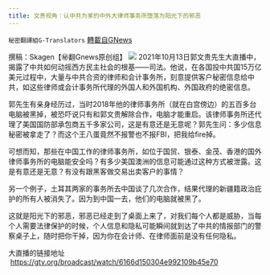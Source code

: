 ```yaml
---
title: 文贵视角：认中共为爹的中外大律师事务所堕落为阳光下的邪恶
---
```

`秘密翻譯組G-Translators` [轉載自GNews](https://gnews.org/zh-hans/1591880/)

撰稿：Skagen【㊙️翻Gnews原创组】
![](https://assets.gnews.org/wp-content/uploads/2021/10/1013-3.jpg)
2021年10月13日郭文贵先生大直播中，揭露了中共如何动摇西方民主社会的根基——司法。他说，在各国投中共国15万亿美元过程中，大量与中共合资的律师和会计事务所，刻意提供客户秘密信息给中共，如这些律师或会计事务所代理的外国人和外国机构、外国政府的绝密信息。

郭先生有亲身经历过，当时2018年他的律师事务所（就在白宫傍边）的五百多台电脑被黑掉，被恐吓说只有和郭文贵解除合作，电脑才能重启。该律师事务所还代理了美国国防部承包商五千多家公司，这是有意还是无意呢？郭先生问：多少信息秘密被拿走了？而这个王八蛋竟然不报警也不报FBI，把我给fire掉。

可想而知，那些在中国工作的律师事务所，如位于国贸、银泰、金茂、香港的国外律师事务所的电脑能安全吗？有多少美国澳洲的信息可能通过这种方式被泄露。这是有意还是无意？有没有跟黑客做交易出卖客户的事情？

另一个例子，土耳其两家的事务所去中国谈了几次合作，结果代理的新疆籍政治庇护的所有人被消失了。因为到中国一去，他们的电脑就被黑了。

这就是阳光下的邪恶，邪恶已经走到了桌面上来了，对我们每个人都是威胁，当每个人需要法律保护的时候，个人信息和隐私可能瞬间就到达了中共的情报部门的警察桌子上，随时把你干掉，因为你在会计师、在律师面前是没有任何隐私。

大直播的链接地址  https://gtv.org/broadcast/watch/6166d150304e992109b45e70
